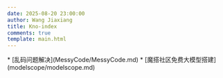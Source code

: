 ```yaml
---
date: 2025-08-20 23:00:00
author: Wang Jiaxiang
title: Kno-index
comments: true
template: main.html
---
```

<div class="grid cards" markdown>
* [乱码问题解决](MessyCode/MessyCode.md)
* [魔搭社区免费大模型搭建](modelscope/modelscope.md)
</div>